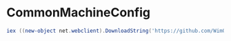 # CommonMachineConfig

```powershell
iex ((new-object net.webclient).DownloadString('https://github.com/WimObiwan/CommonMachineConfig/blob/master/windows/Bootstrap.ps1'))
```

